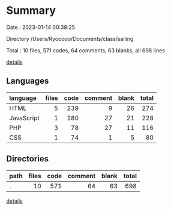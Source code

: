 # Summary

Date : 2023-01-14 00:38:25

Directory /Users/Ryooooo/Documents/class/sailing

Total : 10 files,  571 codes, 64 comments, 63 blanks, all 698 lines

[details](details.md)

## Languages
| language | files | code | comment | blank | total |
| :--- | ---: | ---: | ---: | ---: | ---: |
| HTML | 5 | 239 | 9 | 26 | 274 |
| JavaScript | 1 | 180 | 27 | 21 | 228 |
| PHP | 3 | 78 | 27 | 11 | 116 |
| CSS | 1 | 74 | 1 | 5 | 80 |

## Directories
| path | files | code | comment | blank | total |
| :--- | ---: | ---: | ---: | ---: | ---: |
| . | 10 | 571 | 64 | 63 | 698 |

[details](details.md)